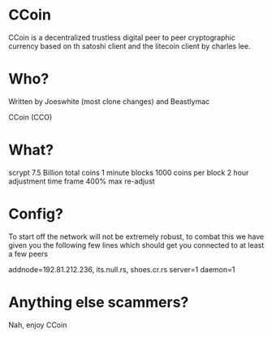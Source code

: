 CCoin
=======
CCoin is a decentralized trustless digital peer to peer cryptographic currency based on th
satoshi client and the litecoin client by charles lee.


Who?
=====

Written by Joeswhite (most clone changes) and Beastlymac

CCoin (CCO)

What?
====
scrypt
7.5 Billion total coins
1 minute blocks
1000 coins per block
2 hour adjustment time frame
400% max re-adjust



Config?
=====
To start off the network will not be extremely robust,
to combat this we have given you the following few lines
which should get you connected to at least a few peers



addnode=192.81.212.236, its.null.rs, shoes.cr.rs
server=1
daemon=1


Anything else scammers?
=======
Nah, enjoy CCoin
